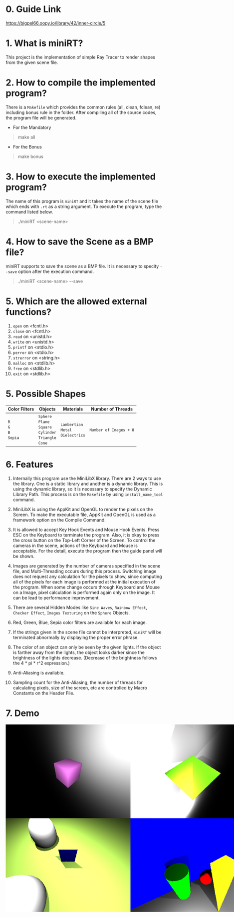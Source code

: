 # 0. Guide Link

https://bigpel66.oopy.io/library/42/inner-circle/5

# 1. What is miniRT?

This project is the implementation of simple Ray Tracer to render shapes from the given scene file.

# 2. How to compile the implemented program?

There is a `Makefile` which provides the common rules (all, clean, fclean, re) including bonus rule in the folder. After compiling all of the source codes, the program file will be generated.
* For the Mandatory
> make all
* For the Bonus
> make bonus

# 3. How to execute the implemented program?
The name of this program is `miniRT` and it takes the name of the scene file which ends with `.rt` as a string argument. To execute the program, type the command listed below.
> ./miniRT \<scene-name>

# 4. How to save the Scene as a BMP file?
miniRT supports to save the scene as a BMP file. It is necessary to specity `--save` option after the execution command.
> ./miniRT \<scene-name> --save

# 5. Which are the allowed external functions?

1. `open` on \<fcntl.h>
2. `close` on \<fcntl.h>
3. `read` on \<unistd.h>
4. `write` on \<unistd.h>
5. `printf` on \<stdio.h>
6. `perror` on \<stdio.h>
7. `strerror` on \<string.h>
8. `malloc` on \<stdlib.h>
9. `free` on \<stdlib.h>
10. `exit` on \<stdlib.h>

# 5. Possible Shapes

| Color Filters | Objects | Materials | Number of Threads |
| - | - | - | - |
| `R` </br> `G` </br> `B` </br> `Sepia` | `Sphere` </br> `Plane` </br> `Square` </br> `Cylinder` </br> `Triangle` </br> `Cone` | `Lambertian` </br> `Metal` </br> `Dielectrics` | `Number of Images + 8` |

# 6. Features

1. Internally this program use the MiniLibX library. There are 2 ways to use the library. One is a static library and another is a dynamic library. This is using the dynamic library, so it is necessary to specify the Dynamic Library Path. This process is on the `Makefile` by using `install_name_tool` command.

2. MiniLibX is using the AppKit and OpenGL to render the pixels on the Screen. To make the executable file, AppKit and OpenGL is used as a framework option on the Compile Command.

3. It is allowed to accept Key Hook Events and Mouse Hook Events. Press ESC on the Keyboard to terminate the program. Also, it is okay to press the cross button on the Top-Left Corner of the Screen. To control the cameras in the scene, actions of the Keyboard and Mouse is acceptable. For the detail, execute the program then the guide panel will be shown.

4. Images are generated by the number of cameras specified in the scene file, and Multi-Threading occurs during this process. Switching image does not request any calculation for the pixels to show, since computing all of the pixels for each image is performed at the initial execution of the program. When some change occurs through Keyboard and Mouse on a Image, pixel calculation is performed again only on the image. It can be lead to performance improvement.

5. There are several Hidden Modes like `Sine Waves`, `Rainbow Effect`, `Checker Effect`, `Images Texturing` on the `Sphere` Objects.

6. Red, Green, Blue, Sepia color filters are available for each image.

7. If the strings given in the scene file cannot be interpreted, `miniRT` will be terminated abnormally by displaying the proper error phrase.

8. The color of an object can only be seen by the given lights. If the object is farther away from the lights, the object looks darker since the brightness of the lights decrease. (Decrease of the brightness follows the 4 * pi * r^2 expression.)

9. Anti-Aliasing is available.

10. Sampling count for the Anti-Aliasing, the number of threads for calculating pixels, size of the screen, etc are controlled by Macro Constants on the Header File.

# 7. Demo

<div style="display:flex" align="center">
    <img src="images/0.bmp" alt="1" width="400"/>
    <img src="images/1.bmp" alt="2" width="400"/>
    <img src="images/2.bmp" alt="3" width="400"/>
</div>
<div style="display:flex" align="center">
    <img src="images/3.bmp" alt="4" width="400"/>
    <img src="images/4.bmp" alt="5" width="400"/>
    <img src="images/5.bmp" alt="6" width="400"/>
</div>
